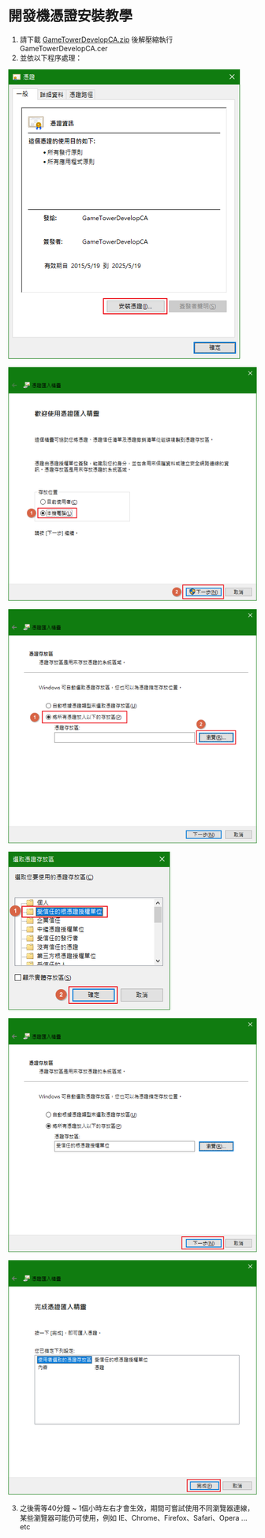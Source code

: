 # 開發機憑證安裝教學
1. 請下載 [GameTowerDevelopCA.zip](http://igscloud/index.php/s/9PJ4WgjiiCAXr3E) 後解壓縮執行 GameTowerDevelopCA.cer
2. 並依以下程序處理：

![image-20210330095120502](images/image-20210330095120502.png)

![image-20210330095306579](images/image-20210330095306579.png)

![image-20210330095429673](images/image-20210330095429673.png)

![image-20210330095736322](images/image-20210330095736322.png)

![image-20210330095804170](images/image-20210330095804170.png)

![image-20210330095824191](images/image-20210330095824191.png)

3. 之後需等40分鐘 ~ 1個小時左右才會生效，期間可嘗試使用不同瀏覽器連線，某些瀏覽器可能仍可使用，例如 IE、Chrome、Firefox、Safari、Opera ... etc